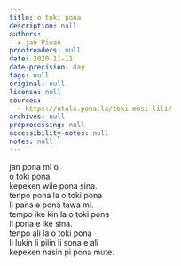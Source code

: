 ```yaml
---
title: o toki pona
description: null
authors:
  - jan Piwan
proofreaders: null
date: 2020-11-11
date-precision: day
tags: null
original: null
license: null
sources:
  - https://utala.pona.la/toki-musi-lili/
archives: null
preprocessing: null
accessibility-notes: null
notes: null
---
```


jan pona mi o  
o toki pona  
kepeken wile pona sina.  
tenpo pona la o toki pona  
li pana e pona tawa mi.  
tempo ike kin la o toki pona  
li pona e ike sina.  
tenpo ali la o toki pona  
li lukin li pilin li sona e ali  
kepeken nasin pi pona mute.